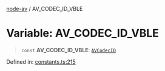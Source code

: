[node-av](../globals.md) / AV\_CODEC\_ID\_VBLE

# Variable: AV\_CODEC\_ID\_VBLE

> `const` **AV\_CODEC\_ID\_VBLE**: [`AVCodecID`](../type-aliases/AVCodecID.md)

Defined in: [constants.ts:215](https://github.com/seydx/av/blob/f8631fc881b394300b1479f511d55cf1c370a87f/src/constants/constants.ts#L215)
